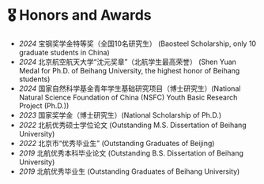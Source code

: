 # 🎖 Honors and Awards
- *2024* 宝钢奖学金特等奖（全国10名研究生） (Baosteel Scholarship, only 10 graduate students in China)
- *2024* 北京航空航天大学“沈元奖章”（北航学生最高荣誉） (Shen Yuan Medal for Ph.D. of Beihang University, the highest honor of Beihang students)
- *2024* 国家自然科学基金青年学生基础研究项目（博士研究生）(National Natural Science Foundation of China (NSFC) Youth Basic Research Project (Ph.D.))
- *2023* 国家奖学金（博士研究生）(National Scholarship of Ph.D.)
- *2022* 北航优秀硕士学位论文 (Outstanding M.S. Dissertation of Beihang University)
- *2022* 北京市“优秀毕业生” (Outstanding Graduates of Beijing)
- *2019* 北航优秀本科毕业论文 (Outstanding B.S. Dissertation of Beihang University)
- *2019* 北航优秀毕业生 (Outstanding Graduates of Beihang University)

